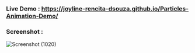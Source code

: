 ### Live Demo : https://joyline-rencita-dsouza.github.io/Particles-Animation-Demo/

### Screenshot : 
![Screenshot (1020)](https://github.com/user-attachments/assets/40eb7f2f-ddc7-4c90-8ee4-12305a1461aa)
